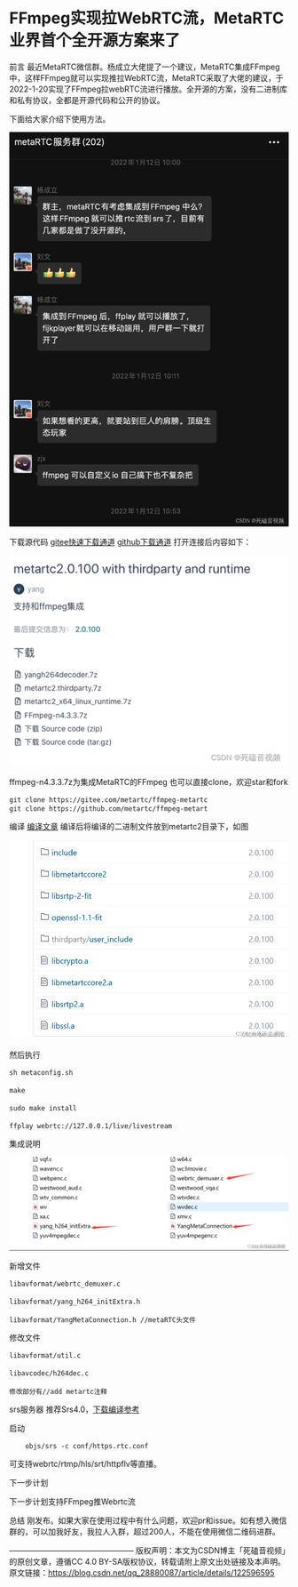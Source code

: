# FFmpeg实现拉WebRTC流，MetaRTC业界首个全开源方案来了

前言
最近MetaRTC微信群。杨成立大佬提了一个建议，MetaRTC集成FFmpeg中，这样FFmpeg就可以实现推拉WebRTC流，MetaRTC采取了大佬的建议，于2022-1-20实现了FFmpeg拉webRTC流进行播放。全开源的方案，没有二进制库和私有协议，全都是开源代码和公开的协议。

下面给大家介绍下使用方法。

![](./webrtc/6f89796bac544f12a5f630bd677b123f.png)

下载源代码
[gitee快速下载通道](https://gitee.com/metartc/metaRTC/releases/2.0.100)
[github下载通道](https://github.com/metartc/metaRTC/releases/tag/2.0.100)
打开连接后内容如下：

![](./webrtc/f8112502723d48a3a2e9b142cc706e7d.png)

ffmpeg-n4.3.3.7z为集成MetaRTC的FFmpeg
也可以直接clone，欢迎star和fork
```
git clone https://gitee.com/metartc/ffmpeg-metartc
git clone https://github.com/metartc/ffmpeg-metart
```
编译
[编译文章](https://blog.csdn.net/m0_56595685/article/details/122139482)
编译后将编译的二进制文件放到metartc2目录下，如图

![](./webrtc/ab0712faeb0d4547845941cfede35b78.png)

然后执行
```
sh metaconfig.sh

make

sudo make install

ffplay webrtc://127.0.0.1/live/livestream
```
集成说明

![](./webrtc/54c72cb0fe6545ef80b0b77599d4845d.png)

新增文件
```
libavformat/webrtc_demuxer.c

libavformat/yang_h264_initExtra.h

libavformat/YangMetaConnection.h //metaRTC头文件
```
修改文件
```
libavformat/util.c

libavcodec/h264dec.c

修改部分有//add metartc注释
```
srs服务器
推荐Srs4.0，[下载编译参考](http://github.com/ossrs/srs#usage)

启动
```
    objs/srs -c conf/https.rtc.conf
```
可支持webrtc/rtmp/hls/srt/httpflv等直播。

下一步计划

下一步计划支持FFmpeg推Webrtc流

总结
刚发布。如果大家在使用过程中有什么问题，欢迎pr和issue。如有想入微信群的，可以加我好友，我拉人入群，超过200人，不能在使用微信二维码进群。

————————————————
版权声明：本文为CSDN博主「死磕音视频」的原创文章，遵循CC 4.0 BY-SA版权协议，转载请附上原文出处链接及本声明。
原文链接：https://blog.csdn.net/qq_28880087/article/details/122596595